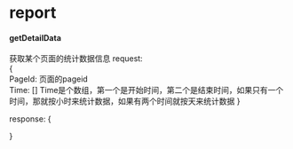# report


#### getDetailData
获取某个页面的统计数据信息
request:<br>
    {<br>
        PageId: 页面的pageid<br>
        Time: [] Time是个数组，第一个是开始时间，第二个是结束时间，如果只有一个时间，那就按小时来统计数据，如果有两个时间就按天来统计数据
    }

response:
{

}